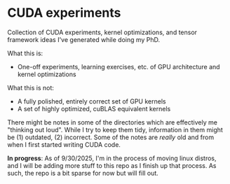 # CUDA experiments

Collection of CUDA experiments, kernel optimizations, and tensor framework
ideas I've generated while doing my PhD.

What this is:
- One-off experiments, learning exercises, etc. of GPU architecture and kernel
  optimizations

What this is not:
- A fully polished, entirely correct set of GPU kernels
- A set of highly optimized, cuBLAS equivalent kernels 

There might be notes in some of the directories which are effectively me
"thinking out loud". While I try to keep them tidy, information in them might be
(1) outdated, (2) incorrect. Some of the notes are *really* old and from when I
first started writing CUDA code.

**In progress**: As of 9/30/2025, I'm in the process of moving linux distros,
and I will be adding more stuff to this repo as I finish up that process. As
such, the repo is a bit sparse for now but will fill out.

